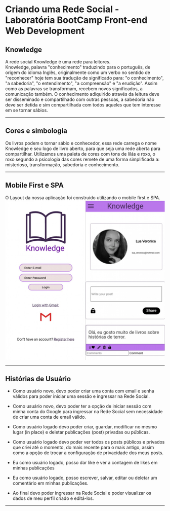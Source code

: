 # Criando uma Rede Social - Laboratória BootCamp Front-end Web Development

## Knowledge
A rede social Knowledge é uma rede para leitores.  
Knowledge, palavra "conhecimento" traduzindo para o português, de origem do idioma Inglês, originalmente como um verbo no sentido de "reconhecer" hoje tem sua tradução de significado para: "o conhecimento", "a sabedoria", "o entendimento", "a compreensão" e "a erudição". 
Assim como as palavras se transformam, recebem novos significados, a comunicação também. O conhecimento adiquirido através da leitura deve ser disseminado e compartilhado com outras pessoas, a sabedoria não deve ser detida e sim compartilhada com todos aqueles que tem interesse em se tornar sábios. 

***

## Cores e simbologia 
Os livros podem o tornar sábio e conhecedor, essa rede carrega o nome Knowledge e seu logo de livro aberto, para que seja uma rede aberta para compartilhar.
Utilizamos uma paleta de cores com tons de lilás e roxo, o roxo segundo a psicologia das cores remete de uma forma simplificada a: misterioso, transformação, sabedoria e conhecimento. 

***

## Mobile First e SPA

O Layout da nossa aplicação foi construido utilizando o mobile first e SPA.
 ![](readme.md-img/mobile.jpg)

 ***

## Histórias de Usuário

  * Como usuário novo, devo poder criar uma conta com email e senha válidos para poder iniciar uma sessão e ingressar na Rede Social.

  * Como usuário novo, devo poder ter a opção de iniciar sessão com minha conta do Google para ingressar na Rede Social sem necessidade de criar uma conta de email válido.

  * Como usuário logado devo poder criar, guardar, modificar no mesmo lugar (in place) e deletar publicações (post) privadas ou públicas.

  * Como usuário logado devo poder ver todos os posts públicos e privados que criei até o momento, do mais recente para o mais antigo, assim como a opção de trocar a configuração de privacidade dos meus posts.

  * Eu como usuário logado, posso dar like e ver a contagem de likes em minhas publicações

  * Eu como usuário logado, posso escrever, salvar, editar ou deletar um comentário em minhas publicações.

  * Ao final devo poder ingressar na Rede Social e poder visualizar os dados de meu perfil criado e editá-los.

***
